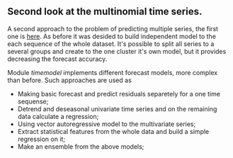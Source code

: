 ## Second look at the multinomial time series.

A second approach to the problem of predicting multiple series, the first one is [here](https://github.com/RodinaMariia/timeseries-sample).
As before it was desided to build independent model to the each sequence of the whole dataset. It's possible to split all series to a several groups and create to the one cluster it's own model, but it provides decreasing the forecast accuracy.

Module *timemodel* implements different forecast models, more complex than before. Such approaches are used as 
* Making basic forecast and predict residuals separetely for a one time sequense;
* Detrend and deseasonal univariate time series and on the remaining data calculate a regression;
* Using vector autoregressive model to the multivariate series;
* Extract statistical features from the whole data and build a simple regression on it;
* Make an ensemble from the above models;

